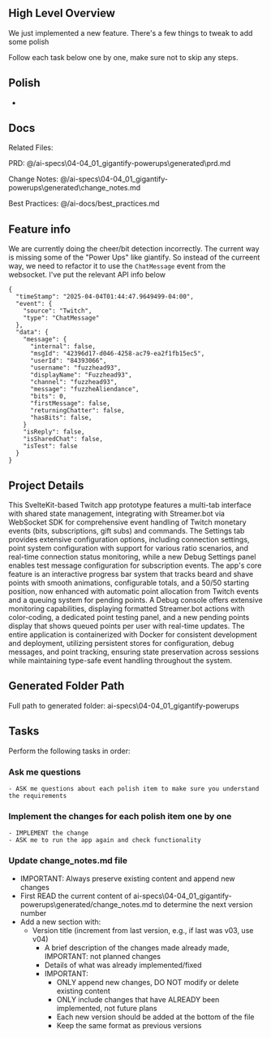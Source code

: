 ## High Level Overview
 We just implemented a new feature. There's a few things to tweak to add some polish

  Follow each task below one by one, make sure not to skip any steps.

## Polish

- 

## Docs

Related Files: 

PRD: @/ai-specs\04-04_01_gigantify-powerups\generated\prd.md

Change Notes: @/ai-specs\04-04_01_gigantify-powerups\generated\change_notes.md

Best Practices: @/ai-docs/best_practices.md 

## Feature info

We are currently doing the cheer/bit detection incorrectly. The current way is missing some of the "Power Ups" like giantify. So instead of the curreent way, we need to refactor it to use the `ChatMessage` event from the websocket. I've put the relevant API info below

```
{
  "timeStamp": "2025-04-04T01:44:47.9649499-04:00",
  "event": {
    "source": "Twitch",
    "type": "ChatMessage"
  },
  "data": {
    "message": {
      "internal": false,
      "msgId": "42396d17-d046-4258-ac79-ea2f1fb15ec5",
      "userId": "84393066",
      "username": "fuzzhead93",
      "displayName": "Fuzzhead93",
      "channel": "fuzzhead93",
      "message": "fuzzheAliendance",
      "bits": 0,
      "firstMessage": false,
      "returningChatter": false,
      "hasBits": false,
	}
    "isReply": false,
    "isSharedChat": false,
    "isTest": false
  }
}
```

 
## Project Details

This SvelteKit-based Twitch app prototype features a multi-tab interface with shared state management, integrating with Streamer.bot via WebSocket SDK for comprehensive event handling of Twitch monetary events (bits, subscriptions, gift subs) and commands. The Settings tab provides extensive configuration options, including connection settings, point system configuration with support for various ratio scenarios, and real-time connection status monitoring, while a new Debug Settings panel enables test message configuration for subscription events. The app's core feature is an interactive progress bar system that tracks beard and shave points with smooth animations, configurable totals, and a 50/50 starting position, now enhanced with automatic point allocation from Twitch events and a queuing system for pending points. A Debug console offers extensive monitoring capabilities, displaying formatted Streamer.bot actions with color-coding, a dedicated point testing panel, and a new pending points display that shows queued points per user with real-time updates. The entire application is containerized with Docker for consistent development and deployment, utilizing persistent stores for configuration, debug messages, and point tracking, ensuring state preservation across sessions while maintaining type-safe event handling throughout the system. 

## Generated Folder Path

Full path to generated folder: ai-specs\04-04_01_gigantify-powerups

## Tasks
Perform the following tasks in order:

### Ask me questions
```
- ASK me questions about each polish item to make sure you understand the requirements
```

### Implement the changes for each polish item one by one
```
- IMPLEMENT the change
- ASK me to run the app again and check functionality
```

### Update change_notes.md file
- IMPORTANT: Always preserve existing content and append new changes
- First READ the current content of ai-specs\04-04_01_gigantify-powerups\generated/change_notes.md to determine the next version number
- Add a new section with:
  - Version title (increment from last version, e.g., if last was v03, use v04)
    - A brief description of the changes made already made, IMPORTANT: not planned changes
    - Details of what was already implemented/fixed
    - IMPORTANT:
      - ONLY append new changes, DO NOT modify or delete existing content
      - ONLY include changes that have ALREADY been implemented, not future plans
      - Each new version should be added at the bottom of the file
      - Keep the same format as previous versions

